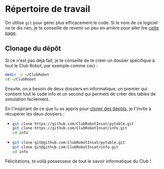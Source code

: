 # Répertoire de travail

On utilise `git` pour gérer plus efficacement le code. Si le nom de ce logiciel ne te dis rien, je te conseille de revenir un peu en arrière pour aller lire [cette page](outils_communs/git.html).

## Clonage du dépôt

Si ce n'est pas déjà fait, je te conseille de te créer un dossier spécifique à tout le Club Robot, par exemple comme ceci :

```bash
mkdir -p ~/ClubRobot
cd ~/ClubRobot
```

Ensuite, on a besoin de deux dossiers en informatique, un premier qui contient tout le code info et un second qui permets de créer des tables de simulation facilement.

En t'inspirant de ce que tu as appris pour [cloner des dépôts](outils_communs/git.html#a2-méthodes-pour-cloner-les-dépôts), je t'invite à récupérer les deux dossiers :

* ```bash
  git clone https://github.com/ClubRobotInsat/pytable.git
  git clone https://github.com/ClubRobotInsat/info.git
  cd info
  ```
* ```bash
  git clone git@github.com:ClubRobotInsat/pytable.git
  git clone git@github.com:ClubRobotInsat/info.git
  cd info
  ```

Félicitations, te voilà possesseur de tout le savoir informatique du Club !

